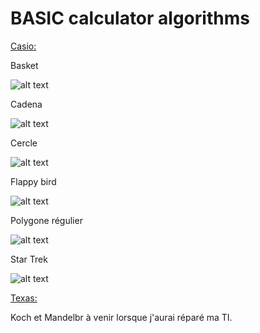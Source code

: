 # BASIC calculator algorithms

<ins>Casio:</ins>

Basket

![alt text](https://raw.githubusercontent.com/Benjamin-Loison/BASIC-calculator-algorithms/master/Casio/BASKET/BASKET.jpg)

Cadena

![alt text](https://raw.githubusercontent.com/Benjamin-Loison/BASIC-calculator-algorithms/master/Casio/CADENA/CADENA.jpg)

Cercle

![alt text](https://raw.githubusercontent.com/Benjamin-Loison/BASIC-calculator-algorithms/master/Casio/CIRCLE/CIRCLE.jpg)

Flappy bird

![alt text](https://raw.githubusercontent.com/Benjamin-Loison/BASIC-calculator-algorithms/master/Casio/FLAPPY/FLAPPY.jpg)

Polygone régulier

![alt text](https://raw.githubusercontent.com/Benjamin-Loison/BASIC-calculator-algorithms/master/Casio/POLYREG/POLYREG.jpg)

Star Trek

![alt text](https://raw.githubusercontent.com/Benjamin-Loison/BASIC-calculator-algorithms/master/Casio/STARTREK/STARTREK.jpg)

<ins>Texas:</ins>

Koch et Mandelbr à venir lorsque j'aurai réparé ma TI.
